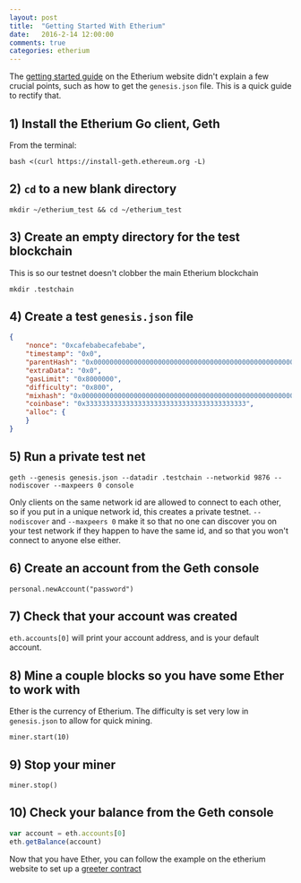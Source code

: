 ```yaml
---
layout: post
title:  "Getting Started With Etherium"
date:   2016-2-14 12:00:00
comments: true
categories: etherium
---
```


The [getting started guide][eth-get-started] on the Etherium website didn't explain a few crucial points, such as how to get the `genesis.json` file. This is a quick guide to rectify that.

## 1) Install the Etherium Go client, Geth


From the terminal:

```
bash <(curl https://install-geth.ethereum.org -L)
```

## 2) `cd` to a new blank directory

`mkdir ~/etherium_test && cd ~/etherium_test`

## 3) Create an empty directory for the test blockchain

This is so our testnet doesn't clobber the main Etherium blockchain

`mkdir .testchain`

## 4) Create a test `genesis.json` file
```json
{
	"nonce": "0xcafebabecafebabe",
	"timestamp": "0x0",
	"parentHash": "0x0000000000000000000000000000000000000000000000000000000000000000",
	"extraData": "0x0",
	"gasLimit": "0x8000000",
	"difficulty": "0x800",
	"mixhash": "0x0000000000000000000000000000000000000000000000000000000000000000",
	"coinbase": "0x3333333333333333333333333333333333333333",
	"alloc": {
	}
}

```


## 5) Run a private test net

`geth --genesis genesis.json --datadir .testchain --networkid 9876 --nodiscover --maxpeers 0 console`

Only clients on the same network id are allowed to connect to each other, so if you put in a unique network id, this creates a private testnet. `--nodiscover` and `--maxpeers 0` make it so that no one can discover you on your test network if they happen to have the same id, and so that you won't connect to anyone else either.

## 6) Create an account from the Geth console

`personal.newAccount("password")`

## 7) Check that your account was created

`eth.accounts[0]` will print your account address, and is your default account.

## 8) Mine a couple blocks so you have some Ether to work with

Ether is the currency of Etherium. The difficulty is set very low in `genesis.json` to allow for quick mining.

`miner.start(10)`

## 9) Stop your miner

`miner.stop()`

## 10) Check your balance from the Geth console

```javascript
var account = eth.accounts[0]
eth.getBalance(account)
```

Now that you have Ether, you can follow the example on the etherium website to set up a [greeter contract][greeter-contract]

[eth-get-started]:https://www.ethereum.org/cli
[greeter-contract]:https://www.ethereum.org/greeter



